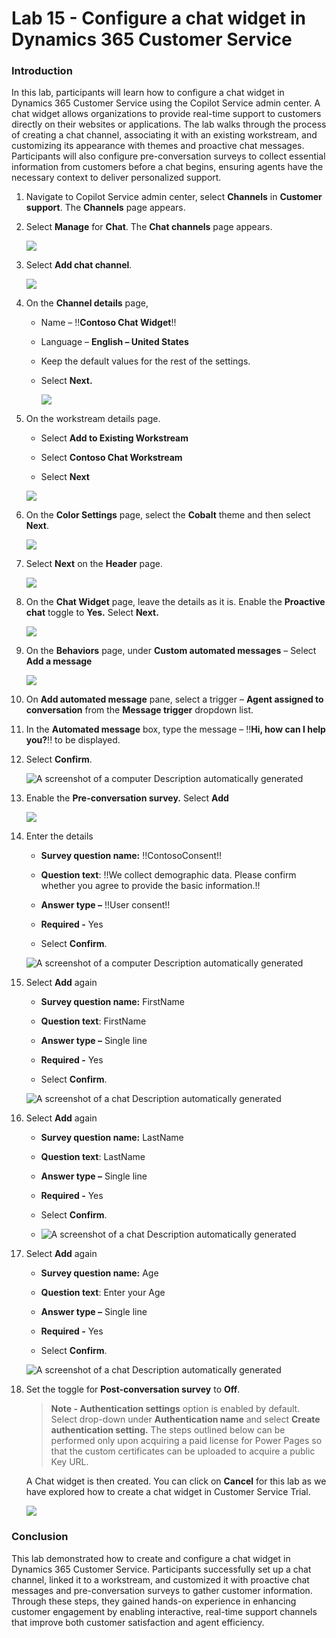 # Lab 15 - Configure a chat widget in Dynamics 365 Customer Service

### Introduction

In this lab, participants will learn how to configure a chat widget in
Dynamics 365 Customer Service using the Copilot Service admin center. A
chat widget allows organizations to provide real-time support to
customers directly on their websites or applications. The lab walks
through the process of creating a chat channel, associating it with an
existing workstream, and customizing its appearance with themes and
proactive chat messages. Participants will also configure
pre-conversation surveys to collect essential information from customers
before a chat begins, ensuring agents have the necessary context to
deliver personalized support.

1.  Navigate to Copilot Service admin center,
    select **Channels** in **Customer support**. The **Channels** page
    appears.

2.  Select **Manage** for **Chat**. The **Chat channels** page appears.

    ![](./media/image1.png)

3.  Select **Add chat channel**.

    ![](./media/image2.png)

4.  On the **Channel details** page,

    - Name – !!**Contoso Chat Widget**!!

    - Language – **English – United States**

    - Keep the default values for the rest of the settings.

    - Select **Next.**

        ![](./media/image3.png)

5.  On the workstream details page.

    - Select **Add to Existing Workstream**

    - Select **Contoso Chat Workstream**

    - Select **Next**

    ![](./media/image4.png)

6.  On the **Color Settings** page, select the **Cobalt** theme and then
    select **Next**.

    ![](./media/image5.png)

7.  Select **Next** on the **Header** page.

    ![](./media/image6.png)

8.  On the **Chat Widget** page, leave the details as it is. Enable the
    **Proactive chat** toggle to **Yes.** Select **Next.**

    ![](./media/image7.png)

9.  On the **Behaviors** page, under **Custom automated messages** –
    Select **Add a message**

    ![](./media/image8.png)

10. On **Add automated message** pane, select a trigger – **Agent
    assigned to conversation** from the **Message trigger** dropdown
    list.

11. In the **Automated message** box, type the message – !!**Hi, how can
    I help you?**!! to be displayed.

12. Select **Confirm**.

    ![A screenshot of a computer Description automatically
  generated](./media/image9.png)

13. Enable the **Pre-conversation survey.** Select **Add**

    ![](./media/image10.png)

14. Enter the details

    - **Survey question name:** !!ContosoConsent!!

    - **Question text**: !!We collect demographic data. Please confirm
      whether you agree to provide the basic information.!!

    - **Answer type –** !!User consent!!

    - **Required -** Yes

    - Select **Confirm**.

    ![A screenshot of a computer Description automatically
  generated](./media/image11.png)

15. Select **Add** again

    - **Survey question name:** FirstName

    - **Question text**: FirstName

    - **Answer type –** Single line

    - **Required -** Yes

    - Select **Confirm**.

    ![A screenshot of a chat Description automatically
  generated](./media/image12.png)

16. Select **Add** again

    - **Survey question name:** LastName

    - **Question text**: LastName

    - **Answer type –** Single line

    - **Required -** Yes

    - Select **Confirm**.

    - ![A screenshot of a chat Description automatically
      generated](./media/image13.png)

17. Select **Add** again

    - **Survey question name:** Age

    - **Question text**: Enter your Age

    - **Answer type –** Single line

    - **Required -** Yes

    - Select **Confirm**.

    ![A screenshot of a chat Description automatically
  generated](./media/image14.png)

18. Set the toggle for **Post-conversation survey** to **Off**.

    > **Note - Authentication settings** option is enabled by default. Select
drop-down under **Authentication name** and select **Create
authentication setting.** The steps outlined below can be performed only
upon acquiring a paid license for Power Pages so that the custom
certificates can be uploaded to acquire a public Key URL.

    A Chat widget is then created. You can click on **Cancel** for this lab
    as we have explored how to create a chat widget in Customer Service
    Trial.

    ![](./media/image15.png)

### Conclusion

This lab demonstrated how to create and configure a chat widget in
Dynamics 365 Customer Service. Participants successfully set up a chat
channel, linked it to a workstream, and customized it with proactive
chat messages and pre-conversation surveys to gather customer
information. Through these steps, they gained hands-on experience in
enhancing customer engagement by enabling interactive, real-time support
channels that improve both customer satisfaction and agent efficiency.

